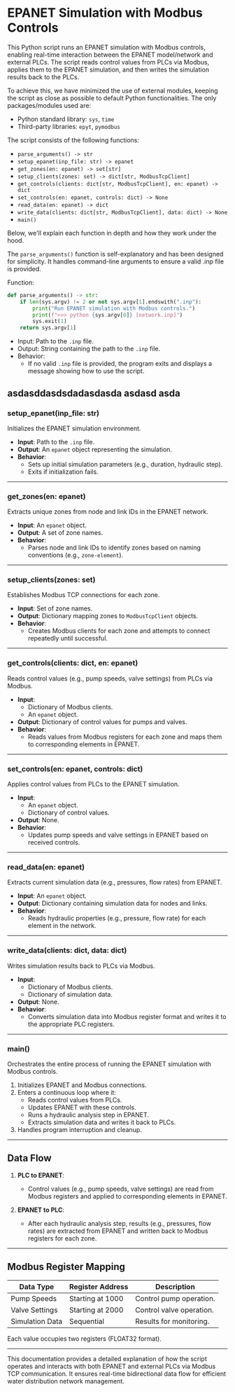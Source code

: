 # EPANET Simulation with Modbus Controls

This Python script runs an EPANET simulation with Modbus controls, enabling real-time interaction between the EPANET model/network and external PLCs. The script reads control values from PLCs via Modbus, applies them to the EPANET simulation, and then writes the simulation results back to the PLCs.

To achieve this, we have minimized the use of external modules, keeping the script as close as possible to default Python functionalities. The only packages/modules used are:

- Python standard library: `sys`, `time`
- Third-party libraries: `epyt`, `pymodbus`

The script consists of the following functions:

- `parse_arguments() -> str`
- `setup_epanet(inp_file: str) -> epanet`
- `get_zones(en: epanet) -> set[str]`
- `setup_clients(zones: set) -> dict[str, ModbusTcpClient]`
- `get_controls(clients: dict[str, ModbusTcpClient], en: epanet) -> dict`
- `set_controls(en: epanet, controls: dict) -> None`
- `read_data(en: epanet) -> dict`
- `write_data(clients: dict[str, ModbusTcpClient], data: dict) -> None`
- `main()`

Below, we'll explain each function in depth and how they work under the hood.

The `parse_arguments()` function is self-explanatory and has been designed for simplicity. It handles command-line arguments to ensure a valid .inp file is provided.

Function:

```python
def parse_arguments() -> str:
    if len(sys.argv) != 2 or not sys.argv[1].endswith(".inp"):
        print("Run EPANET simulation with Modbus controls.")
        print(f">>> python {sys.argv[0]} [network.inp]")
        sys.exit(1)
    return sys.argv[1]
```

- Input: Path to the `.inp` file.
- Output: String containing the path to the `.inp` file.
- Behavior:
  - If no valid `.inp` file is provided, the program exits and displays a message showing how to use the script.




asdasddasdsdadasdasda
asdasd
asda
---

### setup_epanet(inp_file: str)
Initializes the EPANET simulation environment.

- **Input**: Path to the `.inp` file.
- **Output**: An `epanet` object representing the simulation.
- **Behavior**:
  - Sets up initial simulation parameters (e.g., duration, hydraulic step).
  - Exits if initialization fails.

---

### get_zones(en: epanet)
Extracts unique zones from node and link IDs in the EPANET network.

- **Input**: An `epanet` object.
- **Output**: A set of zone names.
- **Behavior**:
  - Parses node and link IDs to identify zones based on naming conventions (e.g., `zone-element`).

---

### setup_clients(zones: set)
Establishes Modbus TCP connections for each zone.

- **Input**: Set of zone names.
- **Output**: Dictionary mapping zones to `ModbusTcpClient` objects.
- **Behavior**:
  - Creates Modbus clients for each zone and attempts to connect repeatedly until successful.

---

### get_controls(clients: dict, en: epanet)
Reads control values (e.g., pump speeds, valve settings) from PLCs via Modbus.

- **Input**:
  - Dictionary of Modbus clients.
  - An `epanet` object.
- **Output**: Dictionary of control values for pumps and valves.
- **Behavior**:
  - Reads values from Modbus registers for each zone and maps them to corresponding elements in EPANET.

---

### set_controls(en: epanet, controls: dict)
Applies control values from PLCs to the EPANET simulation.

- **Input**:
  - An `epanet` object.
  - Dictionary of control values.
- **Output**: None.
- **Behavior**:
  - Updates pump speeds and valve settings in EPANET based on received controls.

---

### read_data(en: epanet)
Extracts current simulation data (e.g., pressures, flow rates) from EPANET.

- **Input**: An `epanet` object.
- **Output**: Dictionary containing simulation data for nodes and links.
- **Behavior**:
  - Reads hydraulic properties (e.g., pressure, flow rate) for each element in the network.

---

### write_data(clients: dict, data: dict)
Writes simulation results back to PLCs via Modbus.

- **Input**:
  - Dictionary of Modbus clients.
  - Dictionary of simulation data.
- **Output**: None.
- **Behavior**:
  - Converts simulation data into Modbus register format and writes it to the appropriate PLC registers.

---

### main()
Orchestrates the entire process of running the EPANET simulation with Modbus controls.

1. Initializes EPANET and Modbus connections.
2. Enters a continuous loop where it:
   - Reads control values from PLCs.
   - Updates EPANET with these controls.
   - Runs a hydraulic analysis step in EPANET.
   - Extracts simulation data and writes it back to PLCs.
3. Handles program interruption and cleanup.

---

## Data Flow

1. **PLC to EPANET**:
   - Control values (e.g., pump speeds, valve settings) are read from Modbus registers and applied to corresponding elements in EPANET.

2. **EPANET to PLC**:
   - After each hydraulic analysis step, results (e.g., pressures, flow rates) are extracted from EPANET and written back to Modbus registers for each zone.

---

## Modbus Register Mapping

| Data Type       | Register Address | Description              |
|------------------|------------------|--------------------------|
| Pump Speeds      | Starting at 1000 | Control pump operation.  |
| Valve Settings   | Starting at 2000 | Control valve operation. |
| Simulation Data  | Sequential       | Results for monitoring.  |

Each value occupies two registers (FLOAT32 format).

---

This documentation provides a detailed explanation of how the script operates and interacts with both EPANET and external PLCs via Modbus TCP communication. It ensures real-time bidirectional data flow for efficient water distribution network management.
